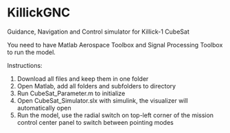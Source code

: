 # KillickGNC
Guidance, Navigation and Control simulator for Killick-1 CubeSat

You need to have Matlab Aerospace Toolbox and Signal Processing Toolbox to run the model.

Instructions:
1. Download all files and keep them in one folder
2. Open Matlab, add all folders and subfolders to directory
3. Run CubeSat_Parameter.m to initialize
4. Open CubeSat_Simulator.slx with simulink, the visualizer will automatically open
5. Run the model, use the radial switch on top-left corner of the mission control center panel to switch between pointing modes
